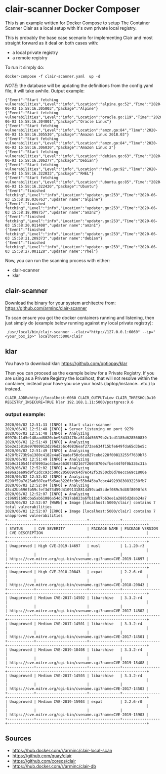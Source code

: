 # clair-scanner Docker Composer

This is an example written for Docker Compose to setup The Container Scanner Clair as a local setup with it's own private local registry.

This is probably the base case scenario for implementing Clair and most straight forward as it deal on both cases with:

 * a local private registry
 * a remote registry


To run it simply do:
```
docker-compose -f clair-scanner.yaml  up -d
```

_NOTE_: the database will be updating the definitions from the config.yaml file, it will take awhile.
Output example:

```
{"Event":"Start fetching vulnerabilities","Level":"info","Location":"alpine.go:52","Time":"2020-06-03 15:58:16.305003","package":"Alpine"}
{"Event":"Start fetching vulnerabilities","Level":"info","Location":"oracle.go:119","Time":"2020-06-03 15:58:16.304801","package":"Oracle Linux"}
{"Event":"Start fetching vulnerabilities","Level":"info","Location":"amzn.go:84","Time":"2020-06-03 15:58:16.305530","package":"Amazon Linux 2018.03"}
{"Event":"Start fetching vulnerabilities","Level":"info","Location":"amzn.go:84","Time":"2020-06-03 15:58:16.306030","package":"Amazon Linux 2"}
{"Event":"Start fetching vulnerabilities","Level":"info","Location":"debian.go:63","Time":"2020-06-03 15:58:16.306277","package":"Debian"}
{"Event":"Start fetching vulnerabilities","Level":"info","Location":"rhel.go:92","Time":"2020-06-03 15:58:16.322033","package":"RHEL"}
{"Event":"Start fetching vulnerabilities","Level":"info","Location":"ubuntu.go:85","Time":"2020-06-03 15:58:16.322420","package":"Ubuntu"}
{"Event":"finished fetching","Level":"info","Location":"updater.go:253","Time":"2020-06-03 15:58:18.036763","updater name":"alpine"}
{"Event":"finished fetching","Level":"info","Location":"updater.go:253","Time":"2020-06-03 15:58:18.098757","updater name":"amzn2"}
{"Event":"finished fetching","Level":"info","Location":"updater.go:253","Time":"2020-06-03 15:58:20.011408","updater name":"amzn1"}
{"Event":"finished fetching","Level":"info","Location":"updater.go:253","Time":"2020-06-03 15:58:21.209373","updater name":"debian"}
{"Event":"finished fetching","Level":"info","Location":"updater.go:253","Time":"2020-06-03 15:58:27.001128","updater name":"rhel"}

```

Now, you can run the scanning process with either:

* clair-scanner
* klar

## clair-scanner

Download the binary for your system architectre from: https://github.com/arminc/clair-scanner

To scan ensure you got the docker containers running and listening, then just simply do (example below running against my local private registry):

```
 /usr/local/bin/clair-scanner --clair="http://127.0.0.1:6060" --ip="<your_box_ip>" localhost:5000/clair
```

## klar

You have to download klar: https://github.com/optiopay/klar 

Then you can proceed as the example below for a Private Registry. If you are using as a Private Registry the localhost, that will not resolve within the container, instead your have you use your hosts (laptop/instance...etc.) Ip instead..

```
CLAIR_ADDR=http://localhost:6060 CLAIR_OUTPUT=Low CLAIR_THRESHOLD=10 REGISTRY_INSECURE=TRUE klar 192.168.1.11:5000/postgres:9.6
```

### output example:

```
2020/06/02 12:51:33 [INFO] ▶ Start clair-scanner
2020/06/02 12:51:48 [INFO] ▶ Server listening on port 9279
2020/06/02 12:51:48 [INFO] ▶ Analyzing 69970c11d5e148aad8020cbe98433478ca5144d56579b2c1cd1185d628560839
2020/06/02 12:51:49 [INFO] ▶ Analyzing 5be2e35818e97000912d296d256c40836eaf273ae634f15bfe649fda65d3be5c
2020/06/02 12:51:49 [INFO] ▶ Analyzing 4328fb773b9a1380c4182e4a87eadaf50c6ce027cebd228f00813255f7639b75
2020/06/02 12:51:49 [INFO] ▶ Analyzing 92b9c310544f4f0993ac43bea66307482167f26048700cfbe444f0f0b336c31a
2020/06/02 12:52:02 [INFO] ▶ Analyzing ee96a3ee99d9fc2dcc93c500c205609c64d7ec42f53950cb6d78ecc669c1800e
2020/06/02 12:52:02 [INFO] ▶ Analyzing 6298f59a7d25ab507eaf5d5ae3226fc3bc55bd45ba7cbc449293830832238fb7
2020/06/02 12:52:04 [INFO] ▶ Analyzing 45c42bb596fb59cfef3d73d59d41091318814d59cad5cdef089c5d48f8090fd8
2020/06/02 12:52:07 [INFO] ▶ Analyzing c19695169bcba5ab61086a54d57917ab823a6fb11ab7b63ee1a2885d2dab24a7
2020/06/02 12:52:07 [WARN] ▶ Image [localhost:5000/clair] contains 7 total vulnerabilities
2020/06/02 12:52:07 [ERRO] ▶ Image [localhost:5000/clair] contains 7 unapproved vulnerabilities
+------------+-----------------------+--------------+-----------------+---------------------------------------------------------------+
| STATUS     | CVE SEVERITY          | PACKAGE NAME | PACKAGE VERSION | CVE DESCRIPTION                                               |
+------------+-----------------------+--------------+-----------------+---------------------------------------------------------------+
| Unapproved | High CVE-2019-14697   | musl         | 1.1.20-r3       |                                                               |
|            |                       |              |                 | https://cve.mitre.org/cgi-bin/cvename.cgi?name=CVE-2019-14697 |
+------------+-----------------------+--------------+-----------------+---------------------------------------------------------------+
| Unapproved | High CVE-2018-20843   | expat        | 2.2.6-r0        |                                                               |
|            |                       |              |                 | https://cve.mitre.org/cgi-bin/cvename.cgi?name=CVE-2018-20843 |
+------------+-----------------------+--------------+-----------------+---------------------------------------------------------------+
| Unapproved | Medium CVE-2017-14502 | libarchive   | 3.3.2-r4        |                                                               |
|            |                       |              |                 | https://cve.mitre.org/cgi-bin/cvename.cgi?name=CVE-2017-14502 |
+------------+-----------------------+--------------+-----------------+---------------------------------------------------------------+
| Unapproved | Medium CVE-2017-14501 | libarchive   | 3.3.2-r4        |                                                               |
|            |                       |              |                 | https://cve.mitre.org/cgi-bin/cvename.cgi?name=CVE-2017-14501 |
+------------+-----------------------+--------------+-----------------+---------------------------------------------------------------+
| Unapproved | Medium CVE-2019-18408 | libarchive   | 3.3.2-r4        |                                                               |
|            |                       |              |                 | https://cve.mitre.org/cgi-bin/cvename.cgi?name=CVE-2019-18408 |
+------------+-----------------------+--------------+-----------------+---------------------------------------------------------------+
| Unapproved | Medium CVE-2017-14503 | libarchive   | 3.3.2-r4        |                                                               |
|            |                       |              |                 | https://cve.mitre.org/cgi-bin/cvename.cgi?name=CVE-2017-14503 |
+------------+-----------------------+--------------+-----------------+---------------------------------------------------------------+
| Unapproved | Medium CVE-2019-15903 | expat        | 2.2.6-r0        |                                                               |
|            |                       |              |                 | https://cve.mitre.org/cgi-bin/cvename.cgi?name=CVE-2019-15903 |
+------------+-----------------------+--------------+-----------------+---------------------------------------------------------------+

```

## Sources

* https://hub.docker.com/r/arminc/clair-local-scan
* https://github.com/quay/clair
* https://github.com/coreos/clair
* https://hub.docker.com/r/arminc/clair-db